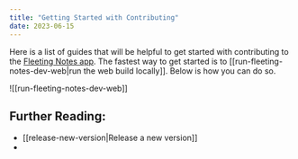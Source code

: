 ```yaml
---
title: "Getting Started with Contributing"
date: 2023-06-15
---
```

Here is a list of guides that will be helpful to get started with contributing to the [Fleeting Notes app](https://github.com/fleetingnotes/fleeting-notes-flutter/). The fastest way to get started is to [[run-fleeting-notes-dev-web|run the web build locally]]. Below is how you can do so.

![[run-fleeting-notes-dev-web]]

## Further Reading:
- [[release-new-version|Release a new version]]
- 

